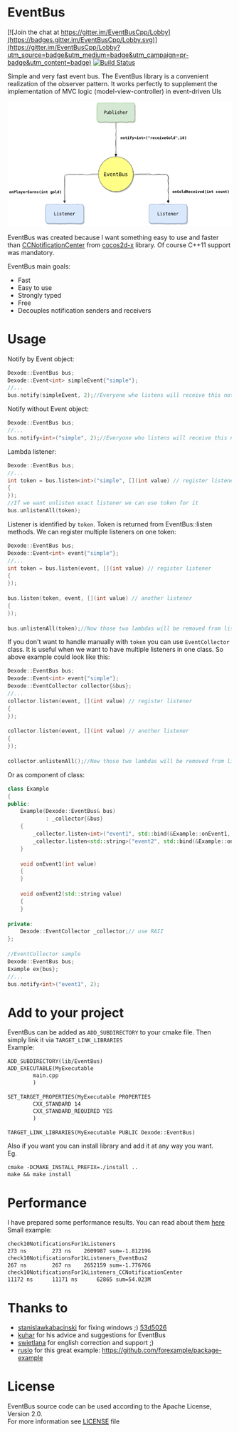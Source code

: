 # EventBus

[![Join the chat at https://gitter.im/EventBusCpp/Lobby](https://badges.gitter.im/EventBusCpp/Lobby.svg)](https://gitter.im/EventBusCpp/Lobby?utm_source=badge&utm_medium=badge&utm_campaign=pr-badge&utm_content=badge) [![Build Status](https://travis-ci.org/gelldur/EventBus.svg?branch=master)](https://travis-ci.org/gelldur/EventBus)


Simple and very fast event bus.
The EventBus library is a convenient realization of the observer pattern.
It works perfectly to supplement the implementation of MVC logic (model-view-controller) in event-driven UIs


![EventBus Diagram](EventBusDiagram.png)


EventBus was created because I want something easy to use and faster than [CCNotificationCenter](https://github.com/cocos2d/cocos2d-x/blob/v2/cocos2dx/support/CCNotificationCenter.h)
from [cocos2d-x](https://github.com/cocos2d/cocos2d-x) library. Of course C++11 support was mandatory.


EventBus main goals:
- Fast
- Easy to use
- Strongly typed
- Free
- Decouples notification senders and receivers

# Usage

Notify by Event object:
```cpp
Dexode::EventBus bus;
Dexode::Event<int> simpleEvent{"simple"};
//...
bus.notify(simpleEvent, 2);//Everyone who listens will receive this notification.
```

Notify without Event object:
```cpp
Dexode::EventBus bus;
//...
bus.notify<int>("simple", 2);//Everyone who listens will receive this notification.
```

Lambda listener:
```cpp
Dexode::EventBus bus;
//...
int token = bus.listen<int>("simple", [](int value) // register listener
{
});
//If we want unlisten exact listener we can use token for it
bus.unlistenAll(token);
```

Listener is identified by `token`. Token is returned from EventBus::listen methods.
We can register multiple listeners on one token:
```cpp
Dexode::EventBus bus;
Dexode::Event<int> event{"simple"};
//...
int token = bus.listen(event, [](int value) // register listener
{
});

bus.listen(token, event, [](int value) // another listener
{
});

bus.unlistenAll(token);//Now those two lambdas will be removed from listeners
``` 

If you don't want to handle manually with `token` you can use `EventCollector` class.
It is useful when we want to have multiple listeners in one class. So above example could look like this:

```cpp
Dexode::EventBus bus;
Dexode::Event<int> event{"simple"};
Dexode::EventCollector collector{&bus};
//...
collector.listen(event, [](int value) // register listener
{
});

collector.listen(event, [](int value) // another listener
{
});

collector.unlistenAll();//Now those two lambdas will be removed from listeners
```

Or as component of class:
```cpp
class Example
{
public:
	Example(Dexode::EventBus& bus)
			: _collector{&bus}
	{
		_collector.listen<int>("event1", std::bind(&Example::onEvent1, this, std::placeholders::_1));
		_collector.listen<std::string>("event2", std::bind(&Example::onEvent2, this, std::placeholders::_1));
	}

	void onEvent1(int value)
	{
	}

	void onEvent2(std::string value)
	{
	}

private:
	Dexode::EventCollector _collector;// use RAII
};

//EventCollector sample
Dexode::EventBus bus;
Example ex{bus};
//...
bus.notify<int>("event1", 2);
```

# Add to your project

EventBus can be added as `ADD_SUBDIRECTORY` to your cmake file.
Then simply link it via `TARGET_LINK_LIBRARIES`  
Example:
```
ADD_SUBDIRECTORY(lib/EventBus)
ADD_EXECUTABLE(MyExecutable
		main.cpp
		)

SET_TARGET_PROPERTIES(MyExecutable PROPERTIES
		CXX_STANDARD 14
		CXX_STANDARD_REQUIRED YES
		)

TARGET_LINK_LIBRARIES(MyExecutable PUBLIC Dexode::EventBus)
```

Also if you want you can install library and add it at any way you want.  
Eg.
```commandline
cmake -DCMAKE_INSTALL_PREFIX=./install ..
make && make install
```


# Performance
I have prepared some performance results. You can read about them [here](performance/README.md)  
Small example:

```
check10NotificationsFor1kListeners                                     273 ns        273 ns    2609987 sum=-1.81219G
check10NotificationsFor1kListeners_EventBus2                           267 ns        267 ns    2652159 sum=-1.77676G
check10NotificationsFor1kListeners_CCNotificationCenter              11172 ns      11171 ns      62865 sum=54.023M
```

# Thanks to

- [stanislawkabacinski](https://github.com/stanislawkabacinski) for fixing windows ;) [53d5026](https://github.com/gelldur/EventBus/commit/53d5026cad24810e82cd8d4a43d58cbfe329c502)
- [kuhar](https://github.com/kuhar) for his advice and suggestions for EventBus
- [swietlana](https://github.com/swietlana) for english correction and support ;)
- [ruslo](https://github.com/ruslo) for this great example: https://github.com/forexample/package-example

# License

EventBus source code can be used according to the Apache License, Version 2.0.  
For more information see [LICENSE](LICENSE) file
